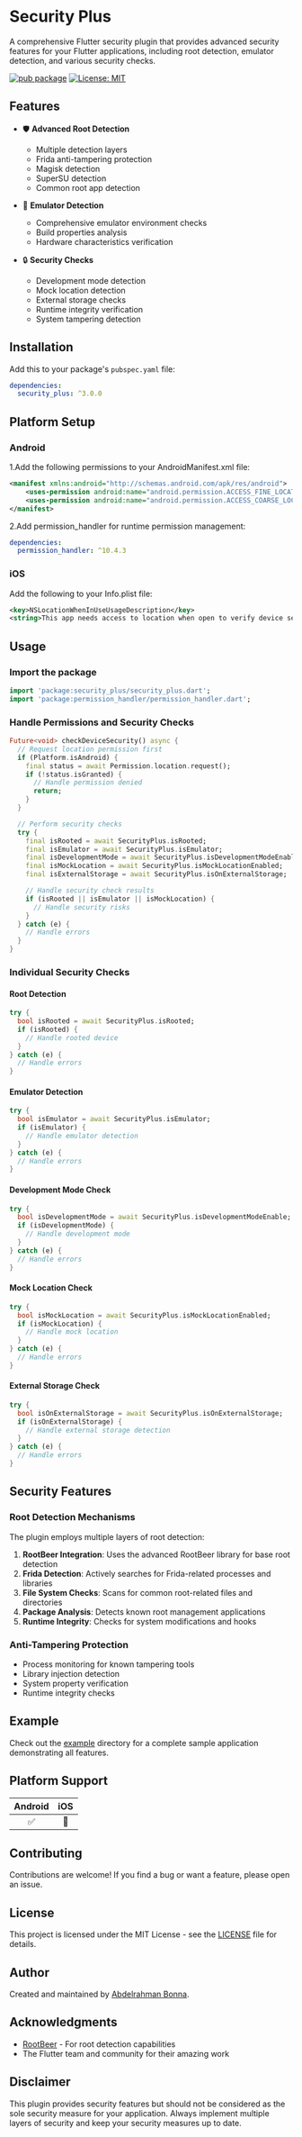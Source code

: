 # Security Plus

A comprehensive Flutter security plugin that provides advanced security features for your Flutter applications, including root detection, emulator detection, and various security checks.

[![pub package](https://img.shields.io/pub/v/security_plus.svg)](https://pub.dev/packages/security_plus)
[![License: MIT](https://img.shields.io/badge/License-MIT-yellow.svg)](https://opensource.org/licenses/MIT)

## Features

- 🛡️ **Advanced Root Detection**
  - Multiple detection layers
  - Frida anti-tampering protection
  - Magisk detection
  - SuperSU detection
  - Common root app detection

- 📱 **Emulator Detection**
  - Comprehensive emulator environment checks
  - Build properties analysis
  - Hardware characteristics verification

- 🔒 **Security Checks**
  - Development mode detection
  - Mock location detection
  - External storage checks
  - Runtime integrity verification
  - System tampering detection

## Installation

Add this to your package's `pubspec.yaml` file:

```yaml
dependencies:
  security_plus: ^3.0.0
```

## Platform Setup

### Android

1.Add the following permissions to your AndroidManifest.xml file:

```xml
<manifest xmlns:android="http://schemas.android.com/apk/res/android">
    <uses-permission android:name="android.permission.ACCESS_FINE_LOCATION"/>
    <uses-permission android:name="android.permission.ACCESS_COARSE_LOCATION"/>
</manifest>
```

2.Add permission_handler for runtime permission management:

```yaml
dependencies:
  permission_handler: ^10.4.3
```

### iOS

Add the following to your Info.plist file:

```xml
<key>NSLocationWhenInUseUsageDescription</key>
<string>This app needs access to location when open to verify device security.</string>
```

## Usage

### Import the package

```dart
import 'package:security_plus/security_plus.dart';
import 'package:permission_handler/permission_handler.dart';
```

### Handle Permissions and Security Checks

```dart
Future<void> checkDeviceSecurity() async {
  // Request location permission first
  if (Platform.isAndroid) {
    final status = await Permission.location.request();
    if (!status.isGranted) {
      // Handle permission denied
      return;
    }
  }

  // Perform security checks
  try {
    final isRooted = await SecurityPlus.isRooted;
    final isEmulator = await SecurityPlus.isEmulator;
    final isDevelopmentMode = await SecurityPlus.isDevelopmentModeEnable;
    final isMockLocation = await SecurityPlus.isMockLocationEnabled;
    final isExternalStorage = await SecurityPlus.isOnExternalStorage;

    // Handle security check results
    if (isRooted || isEmulator || isMockLocation) {
      // Handle security risks
    }
  } catch (e) {
    // Handle errors
  }
}
```

### Individual Security Checks

#### Root Detection

```dart
try {
  bool isRooted = await SecurityPlus.isRooted;
  if (isRooted) {
    // Handle rooted device
  }
} catch (e) {
  // Handle errors
}
```

#### Emulator Detection

```dart
try {
  bool isEmulator = await SecurityPlus.isEmulator;
  if (isEmulator) {
    // Handle emulator detection
  }
} catch (e) {
  // Handle errors
}
```

#### Development Mode Check

```dart
try {
  bool isDevelopmentMode = await SecurityPlus.isDevelopmentModeEnable;
  if (isDevelopmentMode) {
    // Handle development mode
  }
} catch (e) {
  // Handle errors
}
```

#### Mock Location Check

```dart
try {
  bool isMockLocation = await SecurityPlus.isMockLocationEnabled;
  if (isMockLocation) {
    // Handle mock location
  }
} catch (e) {
  // Handle errors
}
```

#### External Storage Check

```dart
try {
  bool isOnExternalStorage = await SecurityPlus.isOnExternalStorage;
  if (isOnExternalStorage) {
    // Handle external storage detection
  }
} catch (e) {
  // Handle errors
}
```

## Security Features

### Root Detection Mechanisms

The plugin employs multiple layers of root detection:

1. **RootBeer Integration**: Uses the advanced RootBeer library for base root detection
2. **Frida Detection**: Actively searches for Frida-related processes and libraries
3. **File System Checks**: Scans for common root-related files and directories
4. **Package Analysis**: Detects known root management applications
5. **Runtime Integrity**: Checks for system modifications and hooks

### Anti-Tampering Protection

- Process monitoring for known tampering tools
- Library injection detection
- System property verification
- Runtime integrity checks

## Example

Check out the [example](example) directory for a complete sample application demonstrating all features.

## Platform Support

| Android | iOS |
|:-------:|:---:|
|    ✅    |  🚧  |

## Contributing

Contributions are welcome! If you find a bug or want a feature, please open an issue.

## License

This project is licensed under the MIT License - see the [LICENSE](LICENSE) file for details.

## Author

Created and maintained by [Abdelrahman Bonna](https://github.com/abdelrahmanbonna).

## Acknowledgments

- [RootBeer](https://github.com/scottyab/rootbeer) - For root detection capabilities
- The Flutter team and community for their amazing work

## Disclaimer

This plugin provides security features but should not be considered as the sole security measure for your application. Always implement multiple layers of security and keep your security measures up to date.
